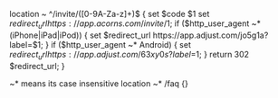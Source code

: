location ~ ^/invite/([0-9A-Za-z]+)$ {
  set $code $1
  set $redirect_url https://app.acorns.com/invite/$1;
  if ($http_user_agent ~* (iPhone|iPad|iPod)) {
    set $redirect_url https://app.adjust.com/jo5g1a?label=$1;
  }
  if ($http_user_agent ~* Android) {
    set $redirect_url https://app.adjust.com/63xy0s?label=$1;
  }
  return 302 $redirect_url;
}

~* means its case insensitive
location ~* /faq {}

